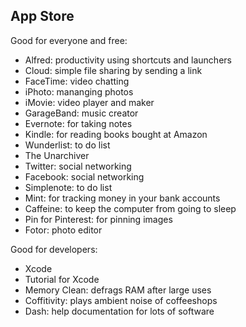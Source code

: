 ## App Store

Good for everyone and free:

  * Alfred: productivity using shortcuts and launchers
  * Cloud: simple file sharing by sending a link
  * FaceTime: video chatting
  * iPhoto: mananging photos
  * iMovie: video player and maker
  * GarageBand: music creator
  * Evernote: for taking notes
  * Kindle: for reading books bought at Amazon
  * Wunderlist: to do list
  * The Unarchiver
  * Twitter: social networking
  * Facebook: social networking
  * Simplenote: to do list
  * Mint: for tracking money in your bank accounts 
  * Caffeine: to keep the computer from going to sleep
  * Pin for Pinterest: for pinning images
  * Fotor: photo editor
  
Good for developers:

  * Xcode
  * Tutorial for Xcode
  * Memory Clean: defrags RAM after large uses
  * Coffitivity: plays ambient noise of coffeeshops
  * Dash: help documentation for lots of software
